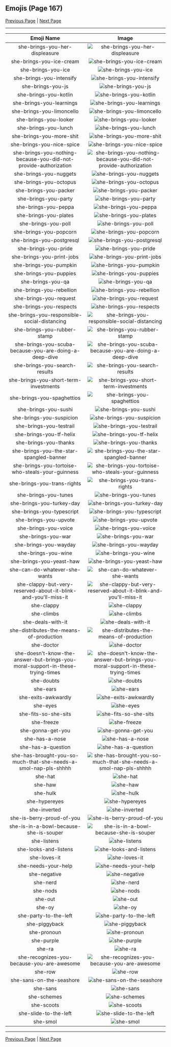 
## Emojis (Page 167)

[Previous Page](/docs/hc/page-s-0166.md)
  | [Next Page](/docs/hc/page-s-0168.md)

<hr />

|Emoji Name|Image|
| :-: | :-: |
|she-brings-you-her-displeasure| ![she-brings-you-her-displeasure](/emojis/hc/she-brings-you-her-displeasure.png)|
|she-brings-you-ice-cream| ![she-brings-you-ice-cream](/emojis/hc/she-brings-you-ice-cream.png)|
|she-brings-you-ice| ![she-brings-you-ice](/emojis/hc/she-brings-you-ice.png)|
|she-brings-you-intensify| ![she-brings-you-intensify](/emojis/hc/she-brings-you-intensify.gif)|
|she-brings-you-js| ![she-brings-you-js](/emojis/hc/she-brings-you-js.png)|
|she-brings-you-kotlin| ![she-brings-you-kotlin](/emojis/hc/she-brings-you-kotlin.png)|
|she-brings-you-learnings| ![she-brings-you-learnings](/emojis/hc/she-brings-you-learnings.png)|
|she-brings-you-limoncello| ![she-brings-you-limoncello](/emojis/hc/she-brings-you-limoncello.png)|
|she-brings-you-looker| ![she-brings-you-looker](/emojis/hc/she-brings-you-looker.png)|
|she-brings-you-lunch| ![she-brings-you-lunch](/emojis/hc/she-brings-you-lunch.png)|
|she-brings-you-more-shit| ![she-brings-you-more-shit](/emojis/hc/she-brings-you-more-shit.png)|
|she-brings-you-nice-spice| ![she-brings-you-nice-spice](/emojis/hc/she-brings-you-nice-spice.png)|
|she-brings-you-nothing-because-you-did-not-provide-authorization| ![she-brings-you-nothing-because-you-did-not-provide-authorization](/emojis/hc/she-brings-you-nothing-because-you-did-not-provide-authorization.png)|
|she-brings-you-nuggets| ![she-brings-you-nuggets](/emojis/hc/she-brings-you-nuggets.png)|
|she-brings-you-octopus| ![she-brings-you-octopus](/emojis/hc/she-brings-you-octopus.png)|
|she-brings-you-packer| ![she-brings-you-packer](/emojis/hc/she-brings-you-packer.png)|
|she-brings-you-party| ![she-brings-you-party](/emojis/hc/she-brings-you-party.gif)|
|she-brings-you-peppa| ![she-brings-you-peppa](/emojis/hc/she-brings-you-peppa.png)|
|she-brings-you-plates| ![she-brings-you-plates](/emojis/hc/she-brings-you-plates.png)|
|she-brings-you-poll| ![she-brings-you-poll](/emojis/hc/she-brings-you-poll.png)|
|she-brings-you-popcorn| ![she-brings-you-popcorn](/emojis/hc/she-brings-you-popcorn.png)|
|she-brings-you-postgresql| ![she-brings-you-postgresql](/emojis/hc/she-brings-you-postgresql.png)|
|she-brings-you-pride| ![she-brings-you-pride](/emojis/hc/she-brings-you-pride.png)|
|she-brings-you-print-jobs| ![she-brings-you-print-jobs](/emojis/hc/she-brings-you-print-jobs.png)|
|she-brings-you-pumpkin| ![she-brings-you-pumpkin](/emojis/hc/she-brings-you-pumpkin.png)|
|she-brings-you-puppies| ![she-brings-you-puppies](/emojis/hc/she-brings-you-puppies.png)|
|she-brings-you-qa| ![she-brings-you-qa](/emojis/hc/she-brings-you-qa.gif)|
|she-brings-you-rebellion| ![she-brings-you-rebellion](/emojis/hc/she-brings-you-rebellion.png)|
|she-brings-you-request| ![she-brings-you-request](/emojis/hc/she-brings-you-request.png)|
|she-brings-you-respects| ![she-brings-you-respects](/emojis/hc/she-brings-you-respects.png)|
|she-brings-you-responsible-social-distancing| ![she-brings-you-responsible-social-distancing](/emojis/hc/she-brings-you-responsible-social-distancing.png)|
|she-brings-you-rubber-stamp| ![she-brings-you-rubber-stamp](/emojis/hc/she-brings-you-rubber-stamp.png)|
|she-brings-you-scuba-because-you-are-doing-a-deep-dive| ![she-brings-you-scuba-because-you-are-doing-a-deep-dive](/emojis/hc/she-brings-you-scuba-because-you-are-doing-a-deep-dive.png)|
|she-brings-you-search-results| ![she-brings-you-search-results](/emojis/hc/she-brings-you-search-results.png)|
|she-brings-you-short-term-investments| ![she-brings-you-short-term-investments](/emojis/hc/she-brings-you-short-term-investments.png)|
|she-brings-you-spaghettios| ![she-brings-you-spaghettios](/emojis/hc/she-brings-you-spaghettios.png)|
|she-brings-you-sushi| ![she-brings-you-sushi](/emojis/hc/she-brings-you-sushi.png)|
|she-brings-you-suspicion| ![she-brings-you-suspicion](/emojis/hc/she-brings-you-suspicion.png)|
|she-brings-you-testrail| ![she-brings-you-testrail](/emojis/hc/she-brings-you-testrail.png)|
|she-brings-you-tf-helix| ![she-brings-you-tf-helix](/emojis/hc/she-brings-you-tf-helix.png)|
|she-brings-you-thanks| ![she-brings-you-thanks](/emojis/hc/she-brings-you-thanks.png)|
|she-brings-you-the-star-spangled-banner| ![she-brings-you-the-star-spangled-banner](/emojis/hc/she-brings-you-the-star-spangled-banner.png)|
|she-brings-you-tortoise-who-steals-your-guinness| ![she-brings-you-tortoise-who-steals-your-guinness](/emojis/hc/she-brings-you-tortoise-who-steals-your-guinness.png)|
|she-brings-you-trans-rights| ![she-brings-you-trans-rights](/emojis/hc/she-brings-you-trans-rights.png)|
|she-brings-you-tunes| ![she-brings-you-tunes](/emojis/hc/she-brings-you-tunes.png)|
|she-brings-you-turkey-day| ![she-brings-you-turkey-day](/emojis/hc/she-brings-you-turkey-day.png)|
|she-brings-you-typescript| ![she-brings-you-typescript](/emojis/hc/she-brings-you-typescript.png)|
|she-brings-you-upvote| ![she-brings-you-upvote](/emojis/hc/she-brings-you-upvote.png)|
|she-brings-you-voice| ![she-brings-you-voice](/emojis/hc/she-brings-you-voice.png)|
|she-brings-you-war| ![she-brings-you-war](/emojis/hc/she-brings-you-war.png)|
|she-brings-you-wayday| ![she-brings-you-wayday](/emojis/hc/she-brings-you-wayday.png)|
|she-brings-you-wine| ![she-brings-you-wine](/emojis/hc/she-brings-you-wine.png)|
|she-brings-you-yeast-haw| ![she-brings-you-yeast-haw](/emojis/hc/she-brings-you-yeast-haw.png)|
|she-can-do-whatever-she-wants| ![she-can-do-whatever-she-wants](/emojis/hc/she-can-do-whatever-she-wants.png)|
|she-clappy-but-very-reserved-about-it-blink-and-you'll-miss-it| ![she-clappy-but-very-reserved-about-it-blink-and-you'll-miss-it](/emojis/hc/she-clappy-but-very-reserved-about-it-blink-and-you'll-miss-it.gif)|
|she-clappy| ![she-clappy](/emojis/hc/she-clappy.gif)|
|she-climbs| ![she-climbs](/emojis/hc/she-climbs.png)|
|she-deals-with-it| ![she-deals-with-it](/emojis/hc/she-deals-with-it.gif)|
|she-distributes-the-means-of-production| ![she-distributes-the-means-of-production](/emojis/hc/she-distributes-the-means-of-production.gif)|
|she-doctor| ![she-doctor](/emojis/hc/she-doctor.png)|
|she-doesn't-know-the-answer-but-brings-you-moral-support-in-these-trying-times| ![she-doesn't-know-the-answer-but-brings-you-moral-support-in-these-trying-times](/emojis/hc/she-doesn't-know-the-answer-but-brings-you-moral-support-in-these-trying-times.png)|
|she-doubts| ![she-doubts](/emojis/hc/she-doubts.png)|
|she-ears| ![she-ears](/emojis/hc/she-ears.png)|
|she-exits-awkwardly| ![she-exits-awkwardly](/emojis/hc/she-exits-awkwardly.gif)|
|she-eyes| ![she-eyes](/emojis/hc/she-eyes.png)|
|she-fits-so-she-sits| ![she-fits-so-she-sits](/emojis/hc/she-fits-so-she-sits.png)|
|she-freeze| ![she-freeze](/emojis/hc/she-freeze.png)|
|she-gonna-get-you| ![she-gonna-get-you](/emojis/hc/she-gonna-get-you.png)|
|she-has-a-nose| ![she-has-a-nose](/emojis/hc/she-has-a-nose.png)|
|she-has-a-question| ![she-has-a-question](/emojis/hc/she-has-a-question.png)|
|she-has-brought-you-so-much-that-she-needs-a-smol-nap-pls-shhhh| ![she-has-brought-you-so-much-that-she-needs-a-smol-nap-pls-shhhh](/emojis/hc/she-has-brought-you-so-much-that-she-needs-a-smol-nap-pls-shhhh.png)|
|she-hat| ![she-hat](/emojis/hc/she-hat.png)|
|she-haw| ![she-haw](/emojis/hc/she-haw.png)|
|she-hulk| ![she-hulk](/emojis/hc/she-hulk.jpg)|
|she-hypereyes| ![she-hypereyes](/emojis/hc/she-hypereyes.png)|
|she-inverted| ![she-inverted](/emojis/hc/she-inverted.png)|
|she-is-berry-proud-of-you| ![she-is-berry-proud-of-you](/emojis/hc/she-is-berry-proud-of-you.png)|
|she-is-in-a-bowl-because-she-is-souper| ![she-is-in-a-bowl-because-she-is-souper](/emojis/hc/she-is-in-a-bowl-because-she-is-souper.png)|
|she-listens| ![she-listens](/emojis/hc/she-listens.png)|
|she-looks-and-listens| ![she-looks-and-listens](/emojis/hc/she-looks-and-listens.png)|
|she-loves-it| ![she-loves-it](/emojis/hc/she-loves-it.png)|
|she-needs-your-help| ![she-needs-your-help](/emojis/hc/she-needs-your-help.png)|
|she-negative| ![she-negative](/emojis/hc/she-negative.png)|
|she-nerd| ![she-nerd](/emojis/hc/she-nerd.png)|
|she-nods| ![she-nods](/emojis/hc/she-nods.gif)|
|she-out| ![she-out](/emojis/hc/she-out.gif)|
|she-oy| ![she-oy](/emojis/hc/she-oy.png)|
|she-party-to-the-left| ![she-party-to-the-left](/emojis/hc/she-party-to-the-left.gif)|
|she-piggyback| ![she-piggyback](/emojis/hc/she-piggyback.png)|
|she-pronoun| ![she-pronoun](/emojis/hc/she-pronoun.png)|
|she-purple| ![she-purple](/emojis/hc/she-purple.png)|
|she-ra| ![she-ra](/emojis/hc/she-ra.png)|
|she-recognizes-you-because-you-are-awesome| ![she-recognizes-you-because-you-are-awesome](/emojis/hc/she-recognizes-you-because-you-are-awesome.png)|
|she-row| ![she-row](/emojis/hc/she-row.png)|
|she-sans-on-the-seashore| ![she-sans-on-the-seashore](/emojis/hc/she-sans-on-the-seashore.png)|
|she-sans| ![she-sans](/emojis/hc/she-sans.png)|
|she-schemes| ![she-schemes](/emojis/hc/she-schemes.png)|
|she-scoots| ![she-scoots](/emojis/hc/she-scoots.png)|
|she-slide-to-the-left| ![she-slide-to-the-left](/emojis/hc/she-slide-to-the-left.gif)|
|she-smol| ![she-smol](/emojis/hc/she-smol.png)|

<hr/>

[Previous Page](/docs/hc/page-s-0166.md)
  | [Next Page](/docs/hc/page-s-0168.md)